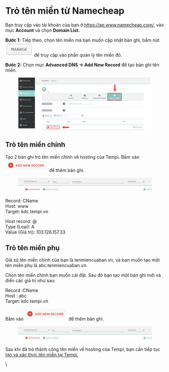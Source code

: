 # Trỏ tên miền từ Namecheap

Bạn truy cập vào tài khoản của bạn ở https://ap.www.namecheap.com/, vào mục **Account** và chọn **Domain List.**

**Bước 1:** Tiếp theo, chọn tên miền mà bạn muốn cập nhật bản ghi, bấm nút <img src="../../.gitbook/assets/image (2) (1) (1) (1) (1) (1).png" alt="" data-size="original">để truy cập vào phần quản lý tên miền đó.

**Bước 2:** Chọn mục **Advanced DNS -> Add New Record** để tạo bản ghi tên miền.

<figure><img src="../../.gitbook/assets/image1.png" alt=""><figcaption></figcaption></figure>

## Trỏ tên miền chính

Tạo 2 bản ghi trỏ tên miền chính về hosting của Temp&#x69;**.** Bấm vào ![](<../../.gitbook/assets/image (136).png>) để thêm bản ghi.

<figure><img src="../../.gitbook/assets/image (5) copy.png" alt=""><figcaption></figcaption></figure>

Record: CName\
Host: www\
Target: kdc.tempi.vn

Host record: @\
Type (Loại): A\
Value (Giá trị): 103.126.157.33

## Trỏ tên miền phụ

Giả sử tên miền chính của bạn là tenmiencuaban.vn, và bạn muốn tạo một tên miền phụ là abc.tenmiencuaban.vn.&#x20;

Chọn tên miền chính bạn muốn cài đặt. Sau đó bạn tạo một bản ghi mới và điền các giá trị như sau:

Record :CName\
Host : abc\
Target: kdc.tempi.vn

Bấm vào ![](<../../.gitbook/assets/image (136).png>) để thêm bản ghi.

<figure><img src="../../.gitbook/assets/image (4) copy (1).png" alt=""><figcaption></figcaption></figure>

Sau khi đã trỏ thành công tên miền về hosting của Tempi, bạn cần tiếp tục [tạo và xác thực tên miền tại Tempi.](tao-va-xac-thuc-ten-mien-lai-tempi.md)

\
